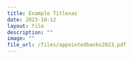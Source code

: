 ```yaml
---
title: Example Titlexas
date: 2023-10-12
layout: file
description: ""
image: ""
file_url: /files/appointedbanks2023.pdf
---
```

